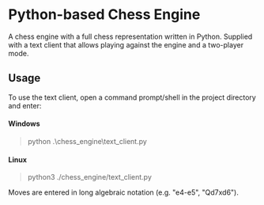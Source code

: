 # Python-based Chess Engine

A chess engine with a full chess representation written in Python. Supplied with a text client
that allows playing against the engine and a two-player mode.

## Usage

To use the text client, open a command prompt/shell in the project directory and enter:

#### Windows

> python .\chess_engine\text_client.py

#### Linux

> python3 ./chess_engine/text_client.py

Moves are entered in long algebraic notation (e.g. "e4-e5", "Qd7xd6").
